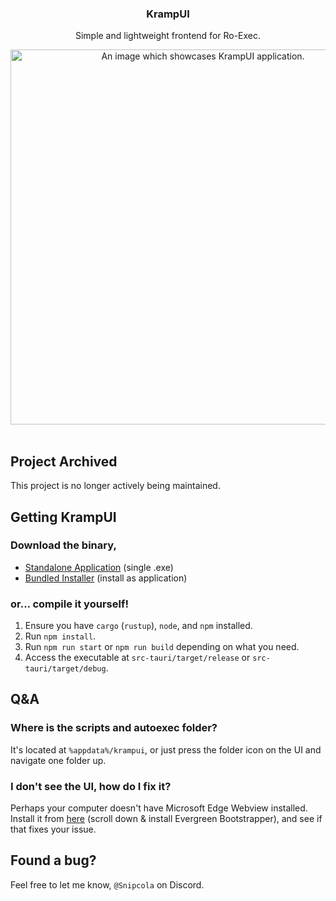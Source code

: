 <div align="center">
    <h3>KrampUI</h3>
    <p>Simple and lightweight frontend for Ro-Exec.</p>
    <img src="./assets/showcase.png" alt="An image which showcases KrampUI application." width="600"/>
</div>
<br />

## Project Archived
This project is no longer actively being maintained.

## Getting KrampUI
### Download the binary,
- [Standalone Application](https://git.snipcola.com/snipcola/KrampUI/releases/download/latest/krampui.exe) (single .exe)
- [Bundled Installer](https://git.snipcola.com/snipcola/KrampUI/releases/download/latest/krampui-installer.msi) (install as application)

### or... compile it yourself!
1. Ensure you have `cargo` (`rustup`), `node`, and `npm` installed.
2. Run `npm install`.
3. Run `npm run start` or `npm run build` depending on what you need.
4. Access the executable at `src-tauri/target/release` or `src-tauri/target/debug`.

## Q&A
### Where is the scripts and autoexec folder?
It's located at ``%appdata%/krampui``, or just press the folder icon on the UI and navigate one folder up.

### I don't see the UI, how do I fix it?
Perhaps your computer doesn't have Microsoft Edge Webview installed.</br>
Install it from <a href="https://developer.microsoft.com/en-us/microsoft-edge/webview2" target="_blank">here</a> (scroll down & install Evergreen Bootstrapper), and see if that fixes your issue.

## Found a bug?
Feel free to let me know, ``@Snipcola`` on Discord.
